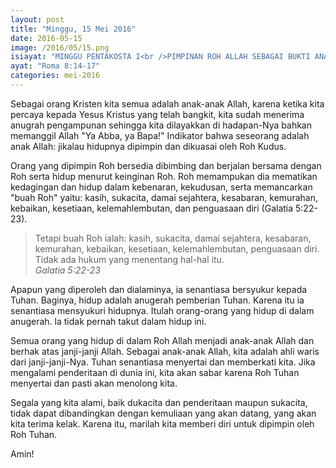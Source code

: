 ```yaml
---
layout: post
title: "Minggu, 15 Mei 2016"
date: 2016-05-15
image: /2016/05/15.png
isiayat: "MINGGU PENTAKOSTA I<br />PIMPINAN ROH ALLAH SEBAGAI BUKTI ANAK-ANAK ALLAH"
ayat: "Roma 8:14-17"
categories: mei-2016
---
```


Sebagai orang Kristen kita semua adalah anak-anak Allah, karena ketika kita percaya kepada Yesus Kristus yang telah bangkit, kita sudah menerima anugrah pengampunan sehingga kita dilayakkan di hadapan-Nya bahkan memanggil Allah "Ya Abba, ya Bapa!" Indikator bahwa seseorang adalah anak Allah: jikalau hidupnya dipimpin dan dikuasai oleh Roh Kudus.

Orang yang dipimpin Roh bersedia dibimbing dan berjalan bersama dengan Roh serta hidup menurut keinginan Roh. Roh memampukan dia mematikan kedagingan dan hidup dalam kebenaran, kekudusan, serta memancarkan "buah Roh" yaitu: kasih, sukacita, damai sejahtera, kesabaran, kemurahan, kebaikan, kesetiaan, kelemahlembutan, dan penguasaan diri (Galatia 5:22-23).

<blockquote>Tetapi buah Roh ialah: kasih, sukacita, damai sejahtera, kesabaran, kemurahan, kebaikan, kesetiaan, kelemahlembutan, penguasaan diri. Tidak ada hukum yang menentang hal-hal itu.
<br /><cite>Galatia 5:22-23</cite></blockquote>

Apapun yang diperoleh dan dialaminya, ia senantiasa bersyukur kepada Tuhan. Baginya, hidup adalah anugerah pemberian Tuhan. Karena itu ia senantiasa mensyukuri hidupnya. Itulah orang-orang yang hidup di dalam anugerah. la tidak pernah takut dalam hidup ini.

Semua orang yang hidup di dalam Roh Allah menjadi anak-anak Allah dan berhak atas janji-janji Allah. Sebagai anak-anak Allah, kita adalah ahli waris dari janji-janji-Nya. Tuhan senantiasa menyertai dan memberkati kita. Jika mengalami penderitaan di dunia ini, kita akan sabar karena Roh Tuhan menyertai dan pasti akan menolong kita.

Segala yang kita alami, baik dukacita dan penderitaan maupun sukacita, tidak dapat dibandingkan dengan kemuliaan yang akan datang, yang akan kita terima kelak. Karena itu, marilah kita memberi diri untuk dipimpin oleh Roh Tuhan.

Amin!